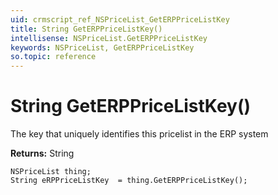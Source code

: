 ```yaml
---
uid: crmscript_ref_NSPriceList_GetERPPriceListKey
title: String GetERPPriceListKey()
intellisense: NSPriceList.GetERPPriceListKey
keywords: NSPriceList, GetERPPriceListKey
so.topic: reference
---
```


# String GetERPPriceListKey()

The key that uniquely identifies this pricelist in the ERP system

**Returns:** String

```crmscript
NSPriceList thing;
String eRPPriceListKey  = thing.GetERPPriceListKey();
```

